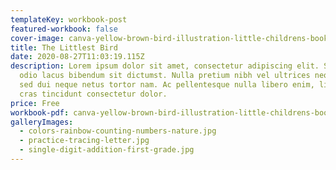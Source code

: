 ```yaml
---
templateKey: workbook-post
featured-workbook: false
cover-image: canva-yellow-brown-bird-illustration-little-childrens-book-cover-yikgjcrez7g.jpg
title: The Littlest Bird
date: 2020-08-27T11:03:19.115Z
description: Lorem ipsum dolor sit amet, consectetur adipiscing elit. Suscipit
  odio lacus bibendum sit dictumst. Nulla pretium nibh vel ultrices neque. Amet
  sed dui neque netus tortor nam. Ac pellentesque nulla libero enim, libero,
  cras tincidunt consectetur dolor.
price: Free
workbook-pdf: canva-yellow-brown-bird-illustration-little-childrens-book-cover-yikgjcrez7g.jpg
galleryImages:
  - colors-rainbow-counting-numbers-nature.jpg
  - practice-tracing-letter.jpg
  - single-digit-addition-first-grade.jpg
---
```


